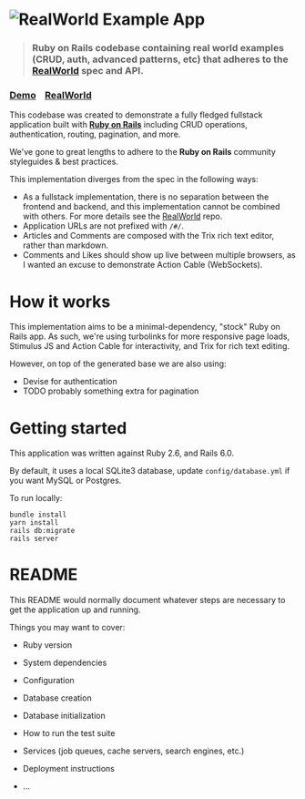 # ![RealWorld Example App](logo.png)

> ### Ruby on Rails codebase containing real world examples (CRUD, auth, advanced patterns, etc) that adheres to the [RealWorld](https://github.com/gothinkster/realworld) spec and API.


### [Demo](https://github.com/gothinkster/realworld)&nbsp;&nbsp;&nbsp;&nbsp;[RealWorld](https://github.com/gothinkster/realworld)


This codebase was created to demonstrate a fully fledged fullstack application built with **[Ruby on Rails](https://rubyonrails.org/)** including CRUD operations, authentication, routing, pagination, and more.

We've gone to great lengths to adhere to the **Ruby on Rails** community styleguides & best practices.

This implementation diverges from the spec in the following ways:

- As a fullstack implementation, there is no separation between the frontend and backend, and this implementation cannot be combined with others. For more details see the [RealWorld](https://github.com/gothinkster/realworld) repo.
- Application URLs are not prefixed with `/#/`.
- Articles and Comments are composed with the Trix rich text editor, rather than markdown.
- Comments and Likes should show up live between multiple browsers, as I wanted an excuse to demonstrate Action Cable (WebSockets).

# How it works

This implementation aims to be a minimal-dependency, "stock" Ruby on Rails app. As such, we're using turbolinks for more responsive page loads, Stimulus JS and Action Cable for interactivity, and Trix for rich text editing.

However, on top of the generated base we are also using:
- Devise for authentication
- TODO probably something extra for pagination

# Getting started

This application was written against Ruby 2.6, and Rails 6.0.

By default, it uses a local SQLite3 database, update `config/database.yml` if you want MySQL or Postgres.

To run locally:

```
bundle install
yarn install
rails db:migrate
rails server
```


# README

This README would normally document whatever steps are necessary to get the
application up and running.

Things you may want to cover:

* Ruby version

* System dependencies

* Configuration

* Database creation

* Database initialization

* How to run the test suite

* Services (job queues, cache servers, search engines, etc.)

* Deployment instructions

* ...

